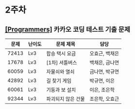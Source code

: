 # 2주차

## [[Programmers]](https://school.programmers.co.kr/learn/challenges?order=acceptance_desc&page=1&levels=3&partIds=37527%2C25448%2C20069%2C17214%2C12286%2C9317&languages=python3%2Cjavascript) 카카오 코딩  테스트 기출 문제

|문제 |난이도|문제 제목      |담당          |
|-----|---|------------------|--------------|
|72413|Lv3|합승 택시 요금    |오효근, 백채은|
|17678|Lv3|[1차] 셔틀버스    |백채은, 금나연|
|60059|Lv3|자물쇠와 열쇠     |금나연, 박규연|
|42892|Lv3|길 찾기 게임      |박규연, 이은  |
|60061|Lv3|기둥과 보 설치    |이은, 조은학  |
|92344|Lv3|파괴되지 않은 건물|조은학, 오효근|
